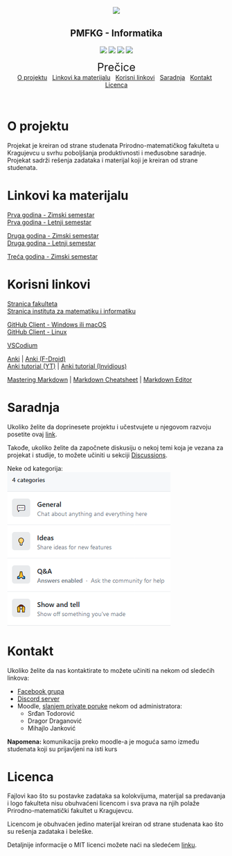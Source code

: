 <p align="center"><a href="https://www.pmf.kg.ac.rs"><img src="https://raw.githubusercontent.com/TodorovicSrdjan/PMFKG/master/pmflogo.gif" width="150"></a></p> 
<h2 align="center"><b>PMFKG - Informatika</b></h2>

<p align="center">
<a href="https://github.com/Produktivna-grupa/PMFKG/commits/master" alt="Commit history"><img src="https://img.shields.io/github/last-commit/Produktivna-grupa/PMFKG?color=green" ></a>
<a href="https://github.com/Produktivna-grupa/PMFKG/issues?q=is%3Aopen" alt="Open issues"><img src="https://img.shields.io/github/issues-raw/Produktivna-grupa/PMFKG.svg?color=green"></a>
<a href="https://github.com/Produktivna-grupa/PMFKG/" alt="Contributors"><img src="https://img.shields.io/github/contributors/Produktivna-grupa/PMFKG?color=green"></a>
<a href="https://opensource.org/licenses/MIT" alt="License: MIT"><img src="https://img.shields.io/github/license/Produktivna-grupa/PMFKG"></a>
</p>

<p align="center">
<span style="font-size: 25px">Prečice</span></br>
<a href="#o-projektu" alt="O projektu">O projektu</a>&nbsp;&nbsp;
<a href="#linkovi-ka-materijalu" alt="Linkovi ka materijalu">Linkovi ka materijalu</a>&nbsp;&nbsp;
<a href="#korisni-linkovi" alt="Korisni linkovi">Korisni linkovi</a>&nbsp;&nbsp;
<a href="#saradnja" alt="Saradnja">Saradnja</a>&nbsp;&nbsp;
<a href="#kontakt" alt="Kontakt">Kontakt</a>&nbsp;&nbsp;
<a href="#licenca" alt="Licenca">Licenca</a>
</p>
</br>

# O projektu
Projekat je kreiran od strane studenata Prirodno-matematičkog fakulteta u Kragujevcu u svrhu poboljšanja produktivnosti i međusobne saradnje. Projekat sadrži rešenja zadataka i materijal koji je kreiran od strane studenata.

# Linkovi ka materijalu
[Prva godina - Zimski semestar][prva-zimski]  
[Prva godina - Letnji semestar][prva-letnji]  

[Druga godina - Zimski semestar][druga-zimski]  
[Druga godina - Letnji semestar][druga-letnji]  

[Treća godina - Zimski semestar][treca-zimski]  

[//]: # ([Treća godina - Letnji semestar][treca-letnji]  )


# Korisni linkovi
[Stranica fakulteta][stranica fakulteta]  
[Stranica instituta za matematiku i informatiku][imi stranica]  

[GitHub Client - Windows ili macOS][gh client official]  
[GitHub Client - Linux][gh client linux]

[VSCodium][vscodium]

[Anki][anki] | [Anki (F-Droid)][anki fdroid]  
[Anki tutorial (YT)][anki tut yt] | [Anki tutorial (Invidious)][anki tut invidious]

[Mastering Markdown][mastering markdown] | [Markdown Cheatsheet][markdown cheatsheet] | [Markdown Editor][markdown editor]

# Saradnja
Ukoliko želite da doprinesete projektu i učestvujete u njegovom razvoju posetite ovaj [link][saradnja].

Takođe, ukoliko želite da započnete diskusiju o nekoj temi koja je vezana za projekat i studije, to možete učiniti u sekciji [Discussions][discussions].


Neke od kategorija:  
![Kategorije diskusija][categories]

# Kontakt
Ukoliko želite da nas kontaktirate to možete učiniti na nekom od sledećih linkova:
* [Facebook grupa][fb]
* [Discord server][discord]
* Moodle, [slanjem private poruke][moodle chat] nekom od administratora:
	* Srđan Todorović  
	* Dragor Draganović  
    * Mihajlo Janković  

**Napomena:** komunikacija preko moodle-a je moguća samo između studenata koji su prijavljeni na isti kurs

# Licenca
Fajlovi kao što su postavke zadataka sa kolokvijuma, materijal sa predavanja i logo fakulteta nisu obuhvaćeni licencom i sva prava na njih polaže Prirodno-matematički fakultet u Kragujevcu.

Licencom je obuhvaćen jedino materijal kreiran od strane studenata kao što su rešenja zadataka i beleške.

Detaljnije informacije o MIT licenci možete naći na sledećem [linku][licenca].



[//]: # (---------------------------------------------------------)

[//]: # (-------------U ovom delu se nalaze reference-------------)

[//]: # (---------------------------------------------------------)



[//]: # (Materijal reference)

[prva-zimski]: ./I%20godina/Zimski%20semestar/Vodi%C4%8D_semestar.md#vodi%C4%8D
[prva-letnji]: ./I%20godina/Letnji%20semestar/Vodi%C4%8D_semestar.md#vodi%C4%8D

[druga-zimski]: ./II%20godina/Zimski%20semestar/Vodi%C4%8D_semestar.md#vodi%C4%8D
[druga-letnji]: ./II%20godina/Letnji%20semestar/Vodi%C4%8D_semestar.md#vodi%C4%8D

[treca-zimski]: ./III%20godina/Zimski%20semestar/Vodi%C4%8D_semestar.md#vodi%C4%8D
[treca-letnji]: ./III%20godina/Letnji%20semestar/Vodi%C4%8D_semestar.md#vodi%C4%8D

[cetvrta-zimski]: ./IV%20godina/Zimski%20semestar/Vodi%C4%8D_semestar.md#vodi%C4%8D
[cetvrta-letnji]: ./IV%20godina/Letnji%20semestar/Vodi%C4%8D_semestar.md#vodi%C4%8D


[//]: # (Korisni likovi reference)

[imi stranica]: https://imi.pmf.kg.ac.rs/
[stranica fakulteta]: https://www.pmf.kg.ac.rs/
[gh client official]: https://desktop.github.com/ 
[gh client linux]: https://github.com/shiftkey/desktop
[vscodium]: https://github.com/VSCodium/vscodium
[anki]: https://apps.ankiweb.net/
[anki fdroid]: https://f-droid.org/en/packages/com.ichi2.anki/
[anki tut yt]: https://www.youtube.com/watch?v=WmPx333n5UQ
[anki tut invidious]: https://invidious.kavin.rocks/watch?v=WmPx333n5UQ
[mastering markdown]: https://guides.github.com/features/mastering-markdown/
[markdown cheatsheet]: https://github.com/adam-p/markdown-here/wiki/Markdown-Cheatsheet
[markdown editor]: https://github.com/retext-project/retext

[//]: # (Kontakt reference)

[fb]: https://www.facebook.com/groups/988381171505906
[discord]: https://discord.gg/by9wC55xJ7
[moodle chat]: https://imi.pmf.kg.ac.rs/moodle/message/index.php?contactsfirst=1



[//]: # (Saradnja reference)

[saradnja]: ./Saradnja/README.md#opis

[discussions]: https://github.com/Produktivna-grupa/PMFKG/discussions

[categories]: ./categories.png


[//]: # (Licenca reference)

[licenca]: https://opensource.org/licenses/MIT
